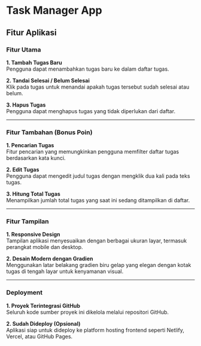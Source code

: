 # Task Manager App

## Fitur Aplikasi

### Fitur Utama

**1. Tambah Tugas Baru**  
Pengguna dapat menambahkan tugas baru ke dalam daftar tugas.

**2. Tandai Selesai / Belum Selesai**  
Klik pada tugas untuk menandai apakah tugas tersebut sudah selesai atau belum.

**3. Hapus Tugas**  
Pengguna dapat menghapus tugas yang tidak diperlukan dari daftar.

---

### Fitur Tambahan (Bonus Poin)

**1. Pencarian Tugas**  
Fitur pencarian yang memungkinkan pengguna memfilter daftar tugas berdasarkan kata kunci.

**2. Edit Tugas**  
Pengguna dapat mengedit judul tugas dengan mengklik dua kali pada teks tugas.

**3. Hitung Total Tugas**  
Menampilkan jumlah total tugas yang saat ini sedang ditampilkan di daftar.

---

### Fitur Tampilan

**1. Responsive Design**  
Tampilan aplikasi menyesuaikan dengan berbagai ukuran layar, termasuk perangkat mobile dan desktop.

**2. Desain Modern dengan Gradien**  
Menggunakan latar belakang gradien biru gelap yang elegan dengan kotak tugas di tengah layar untuk kenyamanan visual.

---

### Deployment

**1. Proyek Terintegrasi GitHub**  
Seluruh kode sumber proyek ini dikelola melalui repositori GitHub.

**2. Sudah Dideploy (Opsional)**  
Aplikasi siap untuk dideploy ke platform hosting frontend seperti Netlify, Vercel, atau GitHub Pages.
